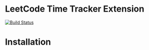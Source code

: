 # LeetCode Time Tracker Extension

[![Build Status](https://travis-ci.com/VarthanV/LeetCode-Time-Tracker.svg?token=sPWc2kHqb9ZisQqfsF7y&branch=master)](https://travis-ci.com/VarthanV/LeetCode-Time-Tracker)

# Installation
